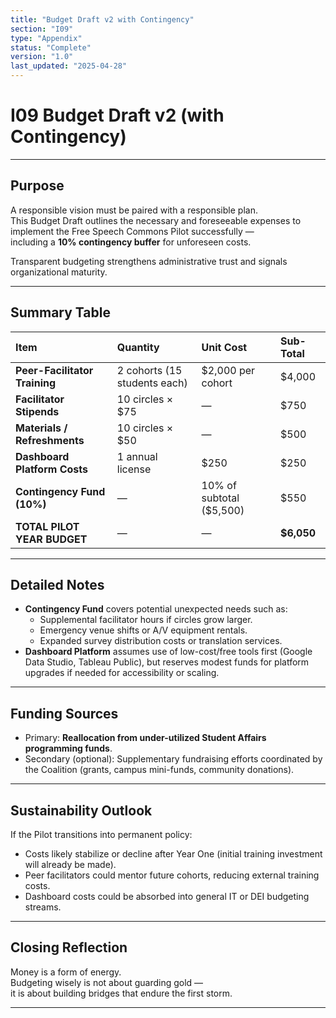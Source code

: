 ```yaml
---
title: "Budget Draft v2 with Contingency"
section: "I09"
type: "Appendix"
status: "Complete"
version: "1.0"
last_updated: "2025-04-28"
---
```


# I09 Budget Draft v2 (with Contingency)

---

## Purpose

A responsible vision must be paired with a responsible plan.  
This Budget Draft outlines the necessary and foreseeable expenses to implement the Free Speech Commons Pilot successfully —  
including a **10% contingency buffer** for unforeseen costs.

Transparent budgeting strengthens administrative trust and signals organizational maturity.

---

## Summary Table

| Item | Quantity | Unit Cost | Sub-Total |
|:-----|:---------|:----------|:----------|
| **Peer-Facilitator Training** | 2 cohorts (15 students each) | \$2,000 per cohort | \$4,000 |
| **Facilitator Stipends** | 10 circles × \$75 | — | \$750 |
| **Materials / Refreshments** | 10 circles × \$50 | — | \$500 |
| **Dashboard Platform Costs** | 1 annual license | \$250 | \$250 |
| **Contingency Fund (10%)** | — | 10% of subtotal (\$5,500) | \$550 |
| **TOTAL PILOT YEAR BUDGET** | — | — | **\$6,050** |

---

## Detailed Notes

- **Contingency Fund** covers potential unexpected needs such as:
  - Supplemental facilitator hours if circles grow larger.
  - Emergency venue shifts or A/V equipment rentals.
  - Expanded survey distribution costs or translation services.
- **Dashboard Platform** assumes use of low-cost/free tools first (Google Data Studio, Tableau Public), but reserves modest funds for platform upgrades if needed for accessibility or scaling.

---

## Funding Sources

- Primary: **Reallocation from under-utilized Student Affairs programming funds**.
- Secondary (optional): Supplementary fundraising efforts coordinated by the Coalition (grants, campus mini-funds, community donations).

---

## Sustainability Outlook

If the Pilot transitions into permanent policy:
- Costs likely stabilize or decline after Year One (initial training investment will already be made).
- Peer facilitators could mentor future cohorts, reducing external training costs.
- Dashboard costs could be absorbed into general IT or DEI budgeting streams.

---

## Closing Reflection

Money is a form of energy.  
Budgeting wisely is not about guarding gold —  
it is about building bridges that endure the first storm.

---
